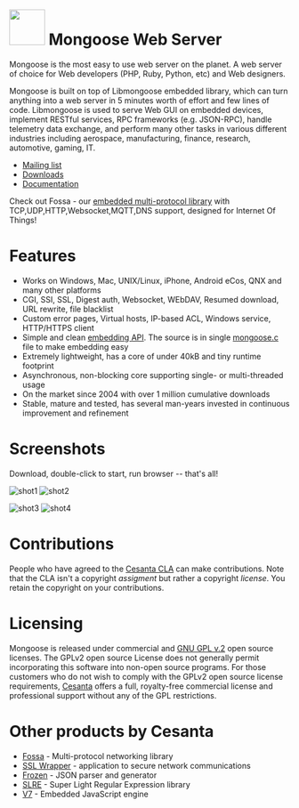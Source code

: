 # <img src="http://cesanta.com/images/mongoose_logo.png" width="64" height="64"> Mongoose Web Server

Mongoose is the most easy to use web server on the planet. A web server of choice for Web developers (PHP, Ruby, Python, etc) and Web designers.

Mongoose is built on top of Libmongoose embedded library, which can turn
anything into a web server in 5 minutes worth of effort and few lines of code.
Libmongoose is used to serve Web GUI on embedded devices, implement RESTful
services, RPC frameworks (e.g. JSON-RPC), handle telemetry data exchange, and
perform many other tasks in various different industries including aerospace,
manufacturing, finance, research, automotive, gaming, IT.


   * [Mailing list](http://groups.google.com/group/mongoose-users)
   * [Downloads](http://cesanta.com/products.shtml)
   * [Documentation](http://cesanta.com/docs.shtml)

Check out Fossa - our [embedded multi-protocol library](https://github.com/cesanta/fossa) with TCP,UDP,HTTP,Websocket,MQTT,DNS support, designed for Internet Of Things!

# Features

- Works on Windows, Mac, UNIX/Linux, iPhone, Android eCos, QNX
and many other platforms
- CGI, SSI, SSL, Digest auth, Websocket, WEbDAV, Resumed download,
  URL rewrite, file blacklist
- Custom error pages, Virtual hosts, IP-based ACL, Windows service,
  HTTP/HTTPS client
- Simple and clean
  [embedding API](https://github.com/cesanta/mongoose/blob/master/mongoose.h).
  The source is in single
  [mongoose.c](https://github.com/cesanta/mongoose/blob/master/mongoose.c) file
  to make embedding easy
- Extremely lightweight, has a core of under 40kB and tiny runtime footprint
- Asynchronous, non-blocking core supporting single- or multi-threaded usage
- On the market since 2004 with over 1 million cumulative downloads
- Stable, mature and tested, has several man-years invested
  in continuous improvement and refinement

# Screenshots

Download, double-click to start, run browser -- that's all!

![shot1](http://cesanta.com/images/tut_sharing/tut1.png)
![shot2](http://cesanta.com/images/tut_sharing/tut2.png)

![shot3](http://cesanta.com/images/tut_sharing/tut3.png)
![shot4](http://cesanta.com/images/tut_sharing/tut4.png)

# Contributions

People who have agreed to the
[Cesanta CLA](http://cesanta.com/contributors_la.html)
can make contributions. Note that the CLA isn't a copyright
_assigment_ but rather a copyright _license_.
You retain the copyright on your contributions.

# Licensing

Mongoose is released under commercial and
[GNU GPL v.2](http://www.gnu.org/licenses/old-licenses/gpl-2.0.html) open
source licenses. The GPLv2 open source License does not generally permit
incorporating this software into non-open source programs. 
For those customers who do not wish to comply with the GPLv2 open
source license requirements,
[Cesanta](http://cesanta.com) offers a full,
royalty-free commercial license and professional support
without any of the GPL restrictions.

# Other products by Cesanta

- [Fossa](http://github.com/cesanta/fossa) - Multi-protocol networking library
- [SSL Wrapper](https://github.com/cesanta/ssl_wrapper) - application to
  secure network communications
- [Frozen](https://github.com/cesanta/frozen) - JSON parser and generator
- [SLRE](https://github.com/cesanta/slre) - Super Light Regular Expression
  library
- [V7](https://github.com/cesanta/v7) - Embedded JavaScript engine
